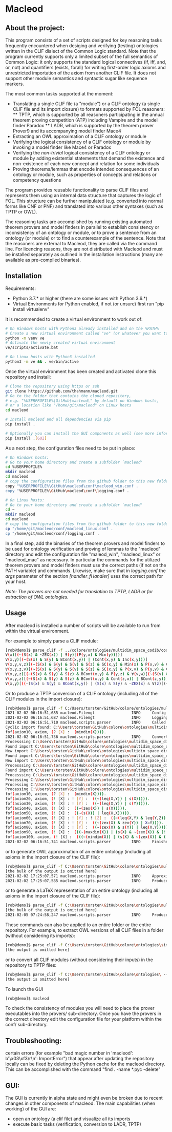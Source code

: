 Macleod
======================================================

About the project:
------------------

This program consists of a set of scripts designed for key reasoning tasks frequently encountered when desiging and verifying (testing) ontologies written in the CLIF dialect of the Common Logic standard. Note that the program currently supports only a limited subset of the full semantics of Common Logic: it only supports the standard logical connectives (if, iff, and, or, not) and quantifiers (exists, forall) for writing first-order logic axioms and unrestricted importation of the axiom from another CLIF file. It does not support other module semantics  and syntactic sugar like sequence markers. 

The most common tasks supported at the moment:
* Translating a single CLIF file (a "module") or a CLIF ontology (a single CLIF file and its import closure) to formats supported by FOL reasoners: 
** TPTP, which is supported by all reasoners participating in the annual theorem proving competition (ATP) including Vampire and the model finder Paradox 
** LADR, which is supported by the theorem prover Prover9 and its accompanying model finder Mace4
* Extracting an OWL approximation of a CLIF ontology or module 
* Verifying the logical consistency of a CLIF ontology or module by invoking a model finder like Mace4 or Paradox
* Verifying the *non-trivial* logical consistency of a CLIF ontology or module by adding existential statements that demand the existence and non-existence of each new concept and relation for some individuals
* Proving theorems/lemmas that encode intended consequences of an ontology or module, such as properties of concepts and relations or competency questions

The program provides reusable functionality to parse CLIF files and represents them using an internal data structure that captures the logic of FOL. This structure can be further manipulated (e.g. converted into normal forms like CNF or PNF) and translated into various other syntaxes (such as TPTP or OWL). 

The reasoning tasks are accomplished by running existing automated theorem provers and model finders in parallel to establish consistency or inconsistency of an ontology or module, or to prove a sentence from an ontology (or module) or to find a counterexample of the sentence. Note that the reasoners are external to Macleod, they are called via the command line. For licencing reasons, they are not distributed with Macleod and must be installed separately as outlined in the installation instructions (many are available as pre-compiled binaries).


Installation
------------

Requirements: 
* Python 3.7.* or higher (there are some issues with Python 3.6.*)
* Virtual Environments for Python enabled, if not (or unsure) first run "pip install virtualenv"

It is recommended to create a virtual environment to work out of:

```bash
# On Windows hosts with Python3 already installed and on the %PATH%
# Create a new virtual environment called "ve" (or whatever you want to name it)
python -m venv ve
# Activate the newly created virtual environment
ve/scripts/activate.bat
```

```bash
# On Linux hosts with Python3 installed
python3 -m ve && . ve/bin/active
```

Once the virtual environment has been created and activated clone this repository and install:

```bash
# Clone the repository using https or ssh
git clone https://github.com/thahmann/macleod.git
# Go to the folder that contains the cloned repository,
# e.g. "%USERPROFILE%\GitHub\macleod\" by default on Windows hosts,
# or a location like "/home/git/macleod" on Linux hosts
cd macleod

# Install macleod and all dependencies via pip
pip install .

# Optionally you can install the GUI components as well (see more information about the GUI alpha version below)
pip install .[GUI]
```

As a next step, the configuration files need to be put in place:

```bash
# On Windows hosts:
# Go to your home directory and create a subfolder `macleod'
cd %USERPROFILE%
mkdir macleod
cd macleod
# copy the configuration files from the github folder to this new folder 
copy "%USERPROFILE%\GitHub\macleod\conf\macleod_win.conf .
copy "%USERPROFILE%\GitHub\macleod\conf\logging.conf .
```


```bash
# On Linux hosts:
# Go to your home directory and create a subfolder `macleod'
cd ~
mkdir macleod
cd macleod
# copy the configuration files from the github folder to this new folder 
cp "/home/git/macleod/conf/macleod_linux.conf .
cp "/home/git/macleod/conf/logging.conf .
```

In a final step, add the binaries of the theorem provers and model finders to be used for ontology verification and proving of lemmas to the "macleod" directory and edit the configuration file "maleod_win", "macleod_linux" or "macleod_mac" as necessary. In particular the commands for the utilized theorem provers and model finders must use the correct paths (if not on the PATH variable) and commands. Likewise, make sure that in *logging.conf* the *args* parameter of the section *[handler_fHandler]* uses the correct path for your host.

*Note: The provers are not needed for translation to TPTP, LADR or for extraction of OWL ontologies.*


Usage
-----

After macleod is installed a number of scripts will be available to run from within the virtual environment.

For example to simply parse a CLIF module:

```bash
[rob@demo]$ parse_clif -f ../colore/ontologies/multidim_space_codib/codib_down.clif 
∀(x)[(~(S(x) & ~ZEX(x)) | ∃(y)[(P(y,x) & Min(y))])]
∀(x,y)[(~(S(x) & S(y) & BCont(x,y)) | (Cont(x,y) & Inc(x,y)))]
∀(x,y,v,z)[(~(S(x) & S(y) & S(v) & S(z) & SC(x,y) & Min(x) & P(x,v) & Cont(y,v) & Cont(z,x) & Cont(z,y)) | BCont(z,x))]
∀(x,y,z,v)[(~(S(x) & S(y) & S(v) & S(z) & SC(x,y) & P(x,v) & P(y,v) & Cont(z,x) & Cont(z,y) & Covers(v,z)) | ~BCont(z,v))]
∀(x,y,z)[(~(S(x) & S(y) & S(z) & BCont(x,y) & P(y,z) & ∀(v,w)[(~(S(v) & S(w) & P(v,z) & ~PO(v,y) & P(w,x)) | ~Cont(w,v))]) | BCont(x,z))]
∀(x,y,z)[(~(S(x) & S(y) & S(z) & BCont(x,y) & Cont(z,x)) | BCont(z,y))]
∀(x,y)[((~(S(x) & S(y) & BCont(x,y)) | (S(x) & S(y) & ~ZEX(x) & ∀(z)[(~(P(z,x) & Min(z)) | BCont(z,y))])) & (~(S(x) & S(y) & ~ZEX(x) & ∀(z)[(~(P(z,x) & Min(z)) | BCont(z,y))]) | (S(x) & S(y) & BCont(x,y))))]
```
Or to produce a TPTP conversion of a CLIF ontology (including all of the CLIF modules in the import closure):

```bash
[rob@demo]$ parse_clif -f C:/Users/torsten/GitHub/colore/ontologies/multidim_space_dim/dim_prime_linear.clif -tptp --resolve
2021-02-02 06:16:51,685 macleod.Filemgt                INFO     Config file read: C:\Users\torsten\macleod\macleod_win.conf
2021-02-02 06:16:51,687 macleod.Filemgt                INFO     Logging configuration file read: C:\Users\torsten\macleod\logging.conf
2021-02-02 06:16:51,710 macleod.scripts.parser         INFO     Called script parse_clif
Cyclic import found: C:\Users\torsten\GitHub\colore\ontologies\multidim_space_dim\definitions\min_max_dim.clif imports http://colore.oor.net/multidim_space_dim/dim_prime_linear_unbounded.clif
fof(axiom10, axiom, (? [X] :  (mindim(X)))).
2021-02-02 06:16:51,736 macleod.scripts.parser         INFO     Converting C:\Users\torsten\GitHub\colore\ontologies\multidim_space_dim\dim_prime_linear.clif to TPTP format
Processsing C:\Users\torsten\GitHub\colore\ontologies\multidim_space_dim\dim_prime_linear.clif
Found import C:\Users\torsten\GitHub\colore\ontologies\multidim_space_dim\dim_prime_linear_unbounded.clif
New import C:\Users\torsten\GitHub\colore\ontologies\multidim_space_dim\dim_prime_linear_unbounded.clif
Found import C:\Users\torsten\GitHub\colore\ontologies\multidim_space_dim\definitions\min_max_dim.clif
New import C:\Users\torsten\GitHub\colore\ontologies\multidim_space_dim\definitions\min_max_dim.clif
Processsing C:\Users\torsten\GitHub\colore\ontologies\multidim_space_dim\definitions\min_max_dim.clif
Found import C:\Users\torsten\GitHub\colore\ontologies\multidim_space_dim\dim_prime_linear_unbounded.clif
Processsing C:\Users\torsten\GitHub\colore\ontologies\multidim_space_dim\dim_prime_linear_unbounded.clif
Processing C:\Users\torsten\GitHub\colore\ontologies\multidim_space_dim\dim_prime_linear.clif
Processing C:\Users\torsten\GitHub\colore\ontologies\multidim_space_dim\dim_prime_linear_unbounded.clif
Processing C:\Users\torsten\GitHub\colore\ontologies\multidim_space_dim\definitions\min_max_dim.clif
fof(axiom10, axiom, (? [X] :  (mindim(X)))).
fof(axiom20, axiom, (! [X] : ! [Y] :  ((~(leq(X,Y)) | s(X))))).
fof(axiom30, axiom, (! [X] : ! [Y] :  ((~(leq(X,Y)) | s(Y))))).
fof(axiom40, axiom, (! [X] :  ((~(zex(X)) | s(X))))).
fof(axiom50, axiom, (! [X] :  ((~(s(X)) | leq(X,X))))).
fof(axiom60, axiom, (! [X] : ! [Y] : ! [Z] :  ((~(leq(X,Y) & leq(Y,Z)) | leq(X,Z))))).
fof(axiom70, axiom, (! [X] : ! [Y] :  ((~(zex(X) & zex(Y)) | X=Y)))).
fof(axiom80, axiom, (! [X] : ! [Y] :  ((~(zex(X) & s(Y)) | leq(X,Y))))).
fof(axiom90, axiom, (! [X] :  (((~(maxdim(X)) | (s(X) & ~(zex(X)) & (! [Y] :  ((~(s(Y)) | leq(Y,X)))))) & (~(s(X) & ~(zex(X)) & (! [Y] :  ((~(s(Y)) | leq(Y,X))))) | maxdim(X)))))).
fof(axiom100, axiom, (! [X] :  (((~(mindim(X)) | (s(X) & ~(zex(X)) & (! [Y] :  ((~(s(Y) & ~(zex(Y))) | leq(X,Y)))))) & (~(s(X) & ~(zex(X)) & (! [Y] :  ((~(s(Y) & ~(zex(Y))) | leq(X,Y))))) | mindim(X)))))).
2021-02-02 06:16:51,741 macleod.scripts.parser         INFO     Finished writing TPTP file C:\Users\torsten\GitHub\colore\ontologies\multidim_space_dim\conversions\dim_prime_linear.all.tptp
```

or to generate OWL approximation of an entire ontology (including all axioms in the import closure of the CLIF file):

```bash
[rob@demo]$ parse_clif -f C:\Users\torsten\GitHub\colore\ontologies\multidim_space_codib\codib_simple_curves.clif --owl --resolve
[the bulk of the output is omitted here]
2021-02-02 17:25:07,571 macleod.scripts.parser         INFO     Approximating C:\Users\torsten\GitHub\colore\ontologies\multidim_space_codib\codib_simple_curves.clif as an OWL ontology
2021-02-02 17:25:07,585 macleod.scripts.parser         INFO     Produced OWL file C:\Users\torsten\GitHub\colore\ontologies\multidim_space_codib\owl\codib_simple_curves.all.owl
```

or to generate a LaTeX representation of an entire ontology (including all axioms in the import closure of the CLIF file):

```bash
[rob@demo]$ parse_clif -f C:\Users\torsten\GitHub\colore\ontologies\multidim_space_physcont\fullphyscont_full.clif --latex --resolve --enum
[the bulk of the output is omitted here]
2021-02-05 07:24:58,247 macleod.scripts.parser         INFO     Produced LaTeX file C:\Users\torsten\GitHub\colore\ontologies\multidim_space_physcont\latex\fullphyscont_full.all.tex
```

These commands can also be applied to an entire folder or the entire repository. For example, to extract OWL versions of all CLIF files in a folder (without considering its imports):

```bash
[rob@demo]$ parse_clif -f C:\Users\torsten\GitHub\colore\ontologies\simple_features\ --owl
[the output is omitted here]
```

or to convert all CLIF modules (without considering their inputs) in the repository to TPTP files:

```bash
[rob@demo]$ parse_clif -f C:\Users\torsten\GitHub\colore\ontologies\ --tptp
[the output is omitted here]
```



To launch the GUI
```bash
[rob@demo]$ macleod
```

To check the consistency of modules you will need to place the prover executables into the provers/ sub-directory. Once you have the provers in the correct directory edit the configuration file for your platform within the conf/ sub-directory. 


Troubleshooting:
----------------

certain errors (for example "bad magic number in 'macleod': b'\x03\xf3\r\n': ImportError") that appear after updating the repository locally can be fixed by deleting the Python cache for the macleod directory. This can be accomplished with the command "find . -name \*.pyc -delete"


GUI:
----

The GUI is currently in alpha state and might even be broken due to recent changes in other components of macleod.
The main capabilities (when working) of the GUI are:
* open an ontology (a clif file) and visualize all its imports
* execute basic tasks (verification, conversion to LADR, TPTP)
